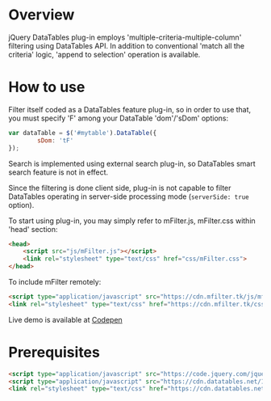 # Overview

jQuery DataTables plug-in employs 'multiple-criteria-multiple-column' filtering using DataTables API. In addition to conventional 'match all the criteria' logic, 'append to selection' operation is available.

# How to use
Filter itself coded as a DataTables feature plug-in, so in order to use that, you must specify 'F' among your DataTable 'dom'/'sDom' options:

```javascript	
var dataTable = $('#mytable').DataTable({
		sDom: 'tF'
});
```

Search is implemented using external search plug-in, so DataTables smart search feature is not in effect.

Since the filtering is done client side, plug-in is not capable to filter DataTables operating in server-side processing mode (`serverSide: true` option).

To start using plug-in, you may simply refer to mFilter.js, mFilter.css within 'head' section:

```HTML
<head>
	<script src="js/mFilter.js"></script>
	<link rel="stylesheet" type="text/css" href="css/mFilter.css">
</head>
```

To include mFilter remotely:

```HTML
<script type="application/javascript" src="https://cdn.mfilter.tk/js/mfilter.min.js"></script>
<link rel="stylesheet" type="text/css" href="https://cdn.mfilter.tk/css/mfilter.min.css">
```

Live demo is available at [Codepen](https://codepen.io/ygorbunkov/pen/drqEyY?editors=1010)

# Prerequisites

```HTML
<script type="application/javascript" src="https://code.jquery.com/jquery-3.3.1.min.js"></script>
<script type="application/javascript" src="https://cdn.datatables.net/1.10.19/js/jquery.dataTables.min.js"></script>
<link rel="stylesheet" type="text/css" href="https://cdn.datatables.net/1.10.19/css/jquery.dataTables.min.css">
```

